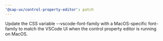 ```yaml
---
'@sap-ux/control-property-editor': patch
---
```


Update the CSS variable --vscode-font-family with a MacOS-specific font-family to match the VSCode UI when the control property editor is running on MacOS.
